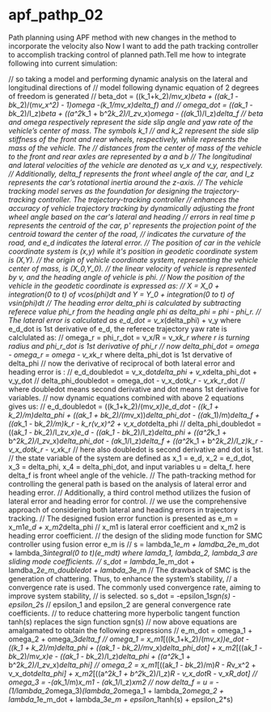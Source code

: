 # apf_pathp_02
Path planning using APF method with new changes in the method to incorporate the velocity also
Now I want to add the path tracking controller to accomplish tracking control of planned path.Tell me how to integrate following into current simulation:

// so taking a model and performing dynamic analysis on the lateral and longitudinal directions of 
// model following dynamic equation of 2 degrees of freedom is generated 
// beta_dot = ((k_1+k_2)/m*v_x)*beta + ((a*k_1 - b*k_2)/(m*v_x^2) - 1)*omega -(k_1/m*v_x)*delta_f)  and 
// omega_dot = ((a*k_1 - b*k_2)/I_z)*beta + ((a^2*k_1 + b^2*k_2)/I_z*v_x)*omega - ((a*k_1)/I_z)*delta_f
// beta and omega respectively represent the side slip angle and yaw rate of the vehicle’s center of mass. The symbols k_1
// and k_2 represent the side slip stiffness of the front and rear wheels, respectively, while represents the mass of the vehicle. The 
// distances from the center of mass of the vehicle to the front and rear axles are represented by a and b
// The longitudinal and lateral velocities of the vehicle are denoted as v_x and v_y, respectively.
// Additionally, delta_f represents the front wheel angle of the car, and I_z represents the car’s rotational inertia around the z-axis.
// The vehicle tracking model serves as the foundation for designing the trajectory-tracking controller. The trajectory-tracking controller
// enhances the accuracy of vehicle trajectory tracking by dynamically adjusting the front wheel angle based on the car's lateral and heading 
// errors in real time p represents the centroid of the car, p' represents the projection point of the centroid toward the center of the road,
// indicates the curvature of the road, and e_d indicates the lateral error.
// The position of car in the vehicle coordinate system is (x,y) while it's position in geodetic  coordinate system is (X,Y).
// the origin of vehicle coordinate system, representing the vehicle center of mass, is (X_0,Y_0).
// the linear velocity of vehicle is represented by v, and the heading angle of vehicle is phi.
// Now the position of the vehicle in the geodetic coordinate is expressed as:
// X = X_0 + integration(0 to t) of vcos(phi)dt and Y = Y_0 + integration(0 to t) of vsin(phi)dt
// The heading error delta_phi is calculated by subtracting referece value phi_r from the heading angle phi as delta_phi = phi - phi_r.
// The lateral error is calculated as e_d_dot = v_x*(delta_phi) + v_y where e_d_dot is 1st derivative of e_d, the referece trajectory yaw rate is calclulated as:
// omega_r = phi_r_dot = v_x/R = v_x*k_r where r is turning radius and phi_r_dot is 1st derivative of phi_r
// now delta_phi_dot = omega - omega_r = omega - v_x*k_r where delta_phi_dot is 1st dervative of delta_phi
// now the derivative of reciprocal of both lateral error and heading error is :
// e_d_doubledot = v_x_dot*delta_phi + v_x*delta_phi_dot + v_y_dot
// delta_phi_doubledot = omega_dot - v_x_dot*k_r - v_x*k_r_dot
// where doubledot means second derivative and dot means 1st derivative for variables.
// now dynamic equations combined with above 2 equations gives us:
// e_d_doubledot = ((k_1+k_2)/(m*v_x))*e_d_dot - ((k_1 + k_2)/m)*delta_phi + ((a*k_1 + b*k_2)/(m*v_x))*delta_phi_dot - ((a*k_1)/m)*delta_f + ((a*k_1 - b*k_2)/m)*k_r - k_r*(v_x)^2 + v_x_dot*delta_phi
// delta_phi_doubledot = ((a*k_1 - b*k_2)/I_z*v_x)*e_d - ((a*k_1 - b*k_2)/I_z)*delta_phi + ((a^2*k_1 + b^2*k_2)/I_z*v_x)*delta_phi_dot - (a*k_1/I_z)*delta_f + ((a^2*k_1 + b^2*k_2)/I_z)*k_r - v_x_dot*k_r - v_x*k_r
// here also doubledot is second derivative and dot is 1st.
// the state variable of the system are defined as x_1 = e_d, x_2 = e_d_dot, x_3 = delta_phi, x_4 = delta_phi_dot, and input variables u = delta_f. here delta_f is front wheel angle of the vehicle.
// The path-tracking method for controlling the general path is based on the analysis of lateral error and heading error.
// Additionally, a third control method utilizes the fusion of lateral error and heading error for control.
// we use the comprehensive approach of considering both lateral and heading errors in trajectory tracking.
// The designed fusion error function is presented as e_m = x_m1*e_d + x_m2*delta_phi
// x_m1 is lateral error coefficient and x_m2 is heading error coefficient.
// the design of the sliding mode function for SMC controller using fusion error e_m is
// s = lambda_1*e_m + lamdba_2*e_m_dot + lambda_3*integral(0 to t)(e_mdt) where lamda_1, lambda_2, lambda_3 are sliding mode coefficients.
// s_dot = lambda_1*e_m_dot + lamdba_2*e_m_doubledot + lambda_3*e_m
// The drawback of SMC is the generation of chattering. Thus, to enhance the system’s stability,
// a convergence rate is used. The commonly used convergence rate, aiming to improve system stability,
//  is selected. so s_dot = -epsilon_1*sgn(s) - epsilon_2*s
// epsilon_1 and epsilon_2 are general convergence rate coefficients.
// to reduce chattering more hyperbolic tangent function tanh(s) replaces the sign function sgn(s)
// now above equations are amalgamated to obtain the following expressions
// e_m_dot = omega_1 + omega_2 + omega_3*delta_f
// omega_1 = x_m1*[((k_1+k_2)/(m*v_x))*e_dot - ((k_1 + k_2)/m)*delta_phi + ((a*k_1 - b*k_2)/m*v_x)*delta_phi_dot] + x_m2*[((a*k_1 - b*k_2)/m*v_x)*e - ((a*k_1 - b*k_2)/I_z)*delta_phi + ((a^2*k_1 + b^2*k_2)/I_z*v_x)*delta_phi]
// omega_2 = x_m1*[((a*k_1 - b*k_2)/m)*R - R*v_x^2 + v_x_dot*delta_phi] + x_m2*[((a^2*k_1 + b^2*k_2)/I_z)*R - v_x_dot*R - v_x*R_dot]
// omega_3 = -(a*k_1/m)*x_m1 - (a*k_1/I_z)*xm2
// now delta_f = u = -(1/lambda_2*omega_3)*(lambda_2*omega_1 + lambda_2*omega_2 + lambda_1*e_m_dot + lambda_3*e_m + epsilon_1*tanh(s) + epsilon_2*s)
